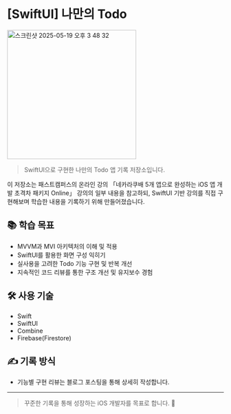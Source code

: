 # [SwiftUI] 나만의 Todo
<img width="300" alt="스크린샷 2025-05-19 오후 3 48 32" src="https://github.com/user-attachments/assets/16c05d73-49b7-4463-b868-6067a1ed77a9" />

> SwiftUI으로 구현한 나만의 Todo 앱 기록 저장소입니다.

이 저장소는 패스트캠퍼스의 온라인 강의
「네카라쿠배 5개 앱으로 완성하는 iOS 앱 개발 초격차 패키지 Online」
강의의 일부 내용을 참고하되, SwiftUI 기반 강의를 직접 구현해보며 학습한 내용을 기록하기 위해 만들어졌습니다.

## 📚 학습 목표
- MVVM과 MVI 아키텍처의 이해 및 적용
- SwiftUI를 활용한 화면 구성 익히기
- 실사용을 고려한 Todo 기능 구현 및 반복 개선
- 지속적인 코드 리뷰를 통한 구조 개선 및 유지보수 경험

## 🛠 사용 기술
- Swift
- SwiftUI
- Combine
- Firebase(Firestore)

## ✍️ 기록 방식
- 기능별 구현 리뷰는 블로그 포스팅을 통해 상세히 작성합니다.

---

> 꾸준한 기록을 통해 성장하는 iOS 개발자를 목표로 합니다. 🚀
